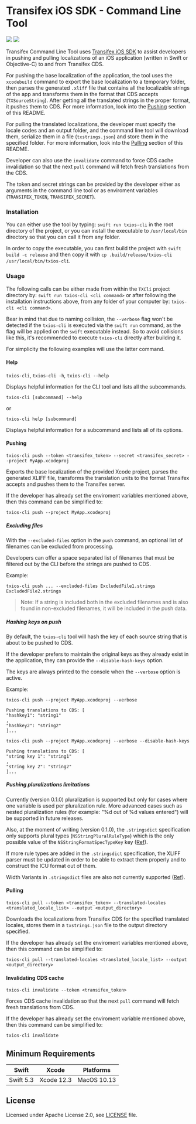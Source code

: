 # Transifex iOS SDK - Command Line Tool

<p align="left">
<img src="https://img.shields.io/badge/platforms-macOS-lightgrey.svg">
<img src="https://github.com/transifex/transifex-swift-cli/workflows/CI/badge.svg">
</p>

Transifex Command Line Tool uses [Transifex iOS SDK](https://github.com/transifex/transifex-swift/)
to assist developers in pushing and pulling localizations of an iOS application (written in
Swift or Objective-C) to and from Transifex CDS.

For pushing the base localization of the application, the tool uses the `xcodebuild`
command to export the base localization to a temporary folder, then parses the generated
`.xliff` file that contains all the localizable strings of the app and transforms them in the
format that CDS accepts (`TXSourceString`). After getting all the translated strings in the
proper format, it pushes them to CDS. For more information, look into the
[Pushing](#pushing) section of this README.

For pulling the translated localizations, the developer must specify the locale codes and an
output folder, and the command line tool will download them, serialize them in a file
(`txstrings.json`) and store them in the specified folder. For more information, look into
the [Pulling](#pulling) section of this README.

Developer can also use the `invalidate` command to force CDS cache invalidation so
that the next `pull` command will fetch fresh translations from the CDS.

The token and secret strings can be provided by the developer either as arguments in the
command line tool or as enviroment variables (`TRANSIFEX_TOKEN`, `TRANSIFEX_SECRET`).

### Installation

You can either use the tool by typing: `swift run txios-cli` in the root directory of
the project, or you can install the executable to `/usr/local/bin` directory so that you can
call it from any folder.

In order to copy the executable, you can first build the project with
`swift build -c release` and then copy it with
`cp .build/release/txios-cli /usr/local/bin/txios-cli`.

### Usage

The following calls can be either made from within the `TXCli` project directory by:
`swift run txios-cli <cli command>`
or after following the installation instructions above,  from any folder of your computer by:
`txios-cli <cli command>`.

Bear in mind that due to naming collision, the `--verbose` flag won't be detected if the
`txios-cli` is executed via the `swift run` command, as the flag will be applied on the
`swift` executable instead. So to avoid collisions like this, it's recommended to execute
`txios-cli` directly after building it.

For simplicity the following examples will use the latter command.

#### Help

`txios-cli`, `txios-cli -h`, `txios-cli --help`

Displays helpful information for the CLI tool and lists all the subcommands.

`txios-cli [subcommand] --help`

or

`txios-cli help [subcommand]`

Displays helpful information for a subcommand and lists all of its options.

#### Pushing

`txios-cli push --token <transifex_token> --secret <transifex_secret> --project MyApp.xcodeproj`

Exports the base localization of the provided Xcode project, parses the generated XLIFF
file, transforms the translation units to the format Transifex accepts and pushes them to
the Transifex server.

If the developer has already set the enviroment variables mentioned above, then this
command can be simplified to:

`txios-cli push --project MyApp.xcodeproj`

##### Excluding files

With the `--excluded-files` option in the `push` command, an optional list of filenames can be excluded from processing.

Developers can offer a space separated list of filenames that must be filtered out by the CLI before the strings are pushed to CDS.

Example:

```
txios-cli push ... --excluded-files ExcludedFile1.strings ExcludedFile2.strings
```

> Note: If a string is included both in the excluded filenames and is also found in non-excluded filenames, it will be included in the push data.

##### Hashing keys on push

By default, the `txios-cli` tool will hash the key of each source string that
is about to be pushed to CDS.

If the developer prefers to maintain the original keys as they already exist in
the application, they can provide the `--disable-hash-keys` option.

The keys are always printed to the console when the `--verbose` option is active.

Example:

`txios-cli push --project MyApp.xcodeproj --verbose`

```
Pushing translations to CDS: [
"hashkey1": "string1"
,
"hashkey2": "string2"
]...
```

`txios-cli push --project MyApp.xcodeproj --verbose --disable-hash-keys`

```
Pushing translations to CDS: [
"string key 1": "string1"
,
"string key 2": "string2"
]...
```

##### Pushing pluralizations limitations

Currently (version 0.1.0) pluralization is supported but only for cases where one variable is
used per pluralization rule. More advanced cases such as nested pluralization rules (for
example: "%d out of %d values entered") will be supported in future releases.

Also, at the moment of writing (version 0.1.0), the `.stringsdict` specification only supports
plural types (`NSStringPluralRuleType`) which is the only possible value of the
`NSStringFormatSpecTypeKey` key ([Ref](https://developer.apple.com/library/archive/documentation/MacOSX/Conceptual/BPInternational/StringsdictFileFormat/StringsdictFileFormat.html#//apple_ref/doc/uid/10000171i-CH16-SW4)).

If more rule types are added in the `.stringsdict` specification, the XLIFF parser must be
updated in order to be able to extract them properly and to construct the ICU format out
of them.

Width Variants in `.stringsdict` files are also not currently supported ([Ref](https://help.apple.com/xcode/mac/current/#/devaf8b4090a)).

#### Pulling

`txios-cli pull --token <transifex_token> --translated-locales <translated_locale_list> --output <output_directory>`

Downloads the localizations from Transifex CDS for the specified translated locales, stores
them in a `txstrings.json` file to the output directory specified.

If the developer has already set the enviroment variables mentioned above, then this
command can be simplified to:

`txios-cli pull --translated-locales <translated_locale_list> --output <output_directory>`

#### Invalidating CDS cache

`txios-cli invalidate --token <transifex_token>`

Forces CDS cache invalidation so that the next `pull` command will fetch fresh translations
from CDS.

If the developer has already set the enviroment variable mentioned above, then this
command can be simplified to:

`txios-cli invalidate`

## Minimum Requirements

| Swift           | Xcode           | Platforms                                         |
|-----------------|-----------------|---------------------------------------------------|
| Swift 5.3       | Xcode 12.3      | MacOS 10.13  |

## License

Licensed under Apache License 2.0, see [LICENSE](LICENSE) file.
